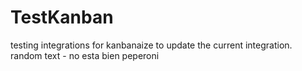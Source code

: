 # TestKanban

testing integrations
for kanbanaize
to update the current integration.
random text - no esta bien
peperoni
